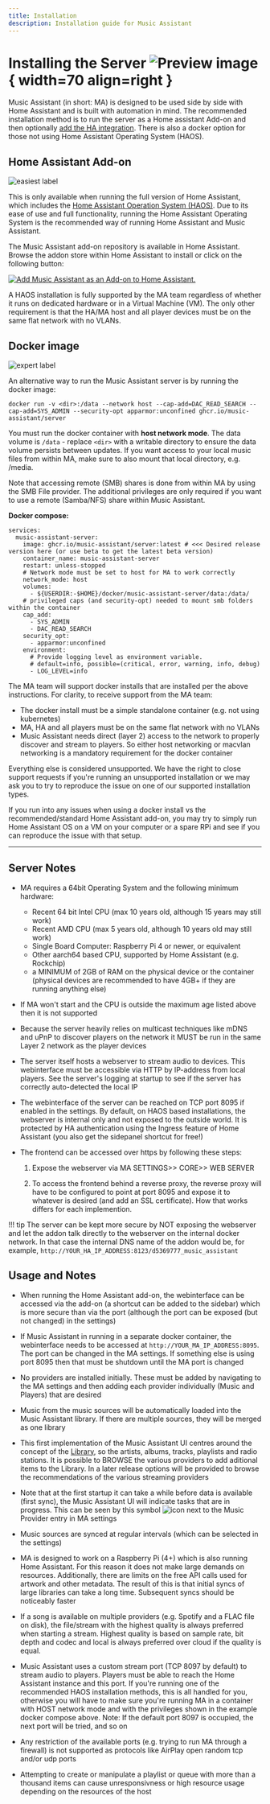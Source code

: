 ```yaml
---
title: Installation
description: Installation guide for Music Assistant
---
```


# Installing the Server ![Preview image](assets/icons/installation-icon.png){ width=70 align=right }

Music Assistant (in short: MA) is designed to be used side by side with Home Assistant and is built with automation in mind. The recommended installation method is to run the server as a Home assistant Add-on and then optionally [add the HA integration](https://music-assistant.io/integration/installation/). There is also a docker option for those not using Home Assistant Operating System (HAOS).

## Home Assistant Add-on

![easiest label](assets/label-easiest.png)

This is only available when running the full version of Home Assistant, which includes the [Home Assistant Operation System (HAOS)](https://developers.home-assistant.io/docs/operating-system/). Due to its ease of use and full functionality, running the Home Assistant Operating System is the recommended way of running Home Assistant and Music Assistant.

The Music Assistant add-on repository is available in Home Assistant. Browse the addon store within Home Assistant to install or click on the following button:

[![Add Music Assistant as an Add-on to Home Assistant.](https://my.home-assistant.io/badges/supervisor_addon.svg)](https://my.home-assistant.io/redirect/supervisor_addon/?addon=d5369777_music_assistant&repository_url=https%3A%2F%2Fgithub.com%2Fmusic-assistant%2Fhome-assistant-addon)

A HAOS installation is fully supported by the MA team regardless of whether it runs on dedicated hardware or in a Virtual Machine (VM). The only other requirement is that the HA/MA host and all player devices must be on the same flat network with no VLANs.

## Docker image

![expert label](assets/label-expert.png)

An alternative way to run the Music Assistant server is by running the docker image:

```
docker run -v <dir>:/data --network host --cap-add=DAC_READ_SEARCH --cap-add=SYS_ADMIN --security-opt apparmor:unconfined ghcr.io/music-assistant/server
```

You must run the docker container with **host network mode**. The data volume is `/data` - replace `<dir>` with a writable directory to ensure the data volume persists between updates. If you want access to your local music files from within MA, make sure to also mount that local directory, e.g. /media.

Note that accessing remote (SMB) shares is done from within MA by using the SMB File provider.
The additional privileges are only required if you want to use a remote (Samba/NFS) share within Music Assistant.

**Docker compose:**

```
services:
  music-assistant-server:
    image: ghcr.io/music-assistant/server:latest # <<< Desired release version here (or use beta to get the latest beta version)
    container_name: music-assistant-server
    restart: unless-stopped
    # Network mode must be set to host for MA to work correctly
    network_mode: host
    volumes:
      - ${USERDIR:-$HOME}/docker/music-assistant-server/data:/data/
    # privileged caps (and security-opt) needed to mount smb folders within the container
    cap_add:
      - SYS_ADMIN
      - DAC_READ_SEARCH
    security_opt:
      - apparmor:unconfined
    environment:
      # Provide logging level as environment variable.
      # default=info, possible=(critical, error, warning, info, debug)
      - LOG_LEVEL=info

```

The MA team will support docker installs that are installed per the above instructions. For clarity, to receive support from the MA team:

- The docker install must be a simple standalone container (e.g. not using kubernetes)
- MA, HA and all players must be on the same flat network with no VLANs
- Music Assistant needs direct (layer 2) access to the network to properly discover and stream to players. So either host networking or macvlan networking is a mandatory requirement for the docker container

Everything else is considered unsupported. We have the right to close support requests if you're running an unsupported installation or we may ask you to try to reproduce the issue on one of our supported installation types.

If you run into any issues when using a docker install vs the recommended/standard Home Assistant add-on, you may try to simply run Home Assistant OS on a VM on your computer or a spare RPi and see if you can reproduce the issue with that setup.

---
## Server Notes

- MA requires a 64bit Operating System and the following minimum hardware:
    - Recent 64 bit Intel CPU (max 10 years old, although 15 years may still work)
    - Recent AMD CPU (max 5 years old, although 10 years old may still work)
    - Single Board Computer: Raspberry Pi 4 or newer, or equivalent 
    - Other aarch64 based CPU, supported by Home Assistant (e.g. Rockchip)
    - a MINIMUM of 2GB of RAM on the physical device or the container (physical devices are recommended to have 4GB+ if they are running anything else)

- If MA won't start and the CPU is outside the maximum age listed above then it is not supported

- Because the server heavily relies on multicast techniques like mDNS and uPnP to discover players on the network it MUST be run in the same Layer 2 network as the player devices

- The server itself hosts a webserver to stream audio to devices. This webinterface must be accessible via HTTP by IP-address from local players. See the server's logging at startup to see if the server has correctly auto-detected the local IP

- The webinterface of the server can be reached on TCP port 8095 if enabled in the settings. By default, on HAOS based installations, the webserver is internal only and not exposed to the outside world. It is protected by HA authentication using the Ingress feature of Home Assistant (you also get the sidepanel shortcut for free!)

- The frontend can be accessed over https by following these steps:

  1. Expose the webserver via MA SETTINGS>> CORE>> WEB SERVER

  2. To access the frontend behind a reverse proxy, the reverse proxy will have to be configured to point at port 8095 and expose it to whatever is desired (and add an SSL certificate). How that works differs for each implemention.

!!! tip
    The server can be kept more secure by NOT exposing the webserver and let the addon talk directly to the webserver on the internal docker network. In that case the internal DNS name of the addon would be, for example, `http://YOUR_HA_IP_ADDRESS:8123/d5369777_music_assistant`

## Usage and Notes

- When running the Home Assistant add-on, the webinterface can be accessed via the add-on (a shortcut can be added to the sidebar) which is more secure than via the port (although the port can be exposed (but not changed) in the settings)

- If Music Assistant in running in a separate docker container, the webinterface needs to be accessed at `http://YOUR_MA_IP_ADDRESS:8095`. The port can be changed in the MA settings. If something else is using port 8095 then that must be shutdown until the MA port is changed

- No providers are installed initially. These must be added by navigating to the MA settings and then adding each provider individually (Music and Players) that are desired

- Music from the music sources will be automatically loaded into the Music Assistant library. If there are multiple sources, they will be merged as one library

- This first implementation of the Music Assistant UI centres around the concept of the [Library](usage.md), so the artists, albums, tracks, playlists and radio stations. It is possible to BROWSE the various providers to add aditional items to the Library. In a later release options will be provided to browse the recommendations of the various streaming providers

- Note that at the first startup it can take a while before data is available (first sync), the Music Assistant UI will indicate tasks that are in progress. This can be seen by this symbol ![icon](assets/icons/sync-icon.png) next to the Music Provider entry in MA settings

- Music sources are synced at regular intervals (which can be selected in the settings)

- MA is designed to work on a Raspberry Pi (4+) which is also running Home Assistant. For this reason it does not make large demands on resources. Additionally, there are limits on the free API calls used for artwork and other metadata. The result of this is that initial syncs of large libraries can take a long time. Subsequent syncs should be noticeably faster

- If a song is available on multiple providers (e.g. Spotify and a FLAC file on disk), the file/stream with the highest quality is always preferred when starting a stream. Highest quality is based on sample rate, bit depth and codec and local is always preferred over cloud if the quality is equal.

- Music Assistant uses a custom stream port (TCP 8097 by default) to stream audio to players. Players must be able to reach the Home Assistant instance and this port. If you're running one of the recommended HAOS installation methods, this is all handled for you, otherwise you will have to make sure you're running MA in a container with HOST network mode and with the privileges shown in the example docker compose above. Note: If the default port 8097 is occupied, the next port will be tried, and so on
- Any restriction of the available ports (e.g. trying to run MA through a firewall) is not supported as protocols like AirPlay open random tcp and/or udp ports
- Attempting to create or manipulate a playlist or queue with more than a thousand items can cause unresponsivness or high resource usage depending on the resources of the host

[repository-badge]: https://img.shields.io/badge/Add%20repository%20to%20my-Home%20Assistant-41BDF5?logo=home-assistant&style=for-the-badge
[repository-url]: https://my.home-assistant.io/redirect/supervisor_add_addon_repository/?repository_url=https%3A%2F%2Fgithub.com%2Fmusic-assistant%2Fhome-assistant-addon
